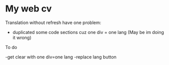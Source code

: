 # My web cv
Translation without refresh have one problem:
- duplicated some code sections cuz one div = one lang (May be im doing it wrong)

To do

-get clear with one div=one lang
-replace lang button
